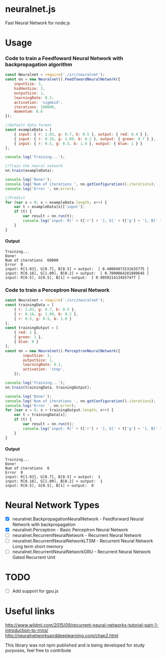 # neuralnet.js
Fast Neural Network for node.js

# Usage
### Code to train a Feedfoward Neural Network with backpropagation algorithm
```js
const Neuralnet = require('./src/neuralnet');
const nn = new Neuralnet().FeedfowardNeuralNetwork({
    inputSize: 3,
    hiddenSize: 3,
    outputSize: 1,
    learningRate: 0.3,
    activation: 'sigmoid',
    iterations: 100000,
    momentum: 0.6
});

//Default data format
const exampleData = [
    { input: { r: 1.03, g: 0.7, b: 0.5 }, output: { red: 0.4 } },
    { input: { r: 0.16, g: 1.09, b: 0.2 }, output: { green: 0.7 } },
    { input: { r: 0.5, g: 0.5, b: 1.0 }, output: { blue: 1 } }
];

console.log('Training...');

//Train the neural network
nn.train(exampleData);

console.log('Done!');
console.log('Num of iterations ', nn.getConfiguration().iterations);
console.log('Error ', nn.error);

//Predict
for (var x = 0; x < exampleData.length; x++) {
    var t = exampleData[x]['input'];
    if (t) {
        var result = nn.run(t);
        console.log('input: R[' + t['r'] + '], G[' + t['g'] + '], B[' + t['b'] + '] > output: ', result[0]);
    }
}
```


#### Output
```
Training...
Done!
Num of iterations  60000
Error  0
input: R[1.03], G[0.7], B[0.5] > output:  [ 0.40004971531635775 ]
input: R[0.16], G[1.09], B[0.2] > output:  [ 0.7000064281889645 ]
input: R[0.5], G[0.5], B[1] > output:  [ 0.9959214134557477 ]
```

### Code to train a Perceptron Neural Network
```js
const Neuralnet = require('./src/neuralnet');
const trainingData = [
    { r: 1.03, g: 0.7, b: 0.5 },
    { r: 0.16, g: 1.09, b: 0.2 },
    { r: 0.5, g: 0.5, b: 1.0 }
];
const trainingOutput = [
    { red: 1 },
    { green: 1 },
    { blue: 0 }
];
const nn = new Neuralnet().PerceptronNeuralNetwork({
        inputSize: 3,
        outputSize: 1,
        learningRate: 0.1,
        activation: 'step',
    });

console.log('Training...');
nn.train(trainingData, trainingOutput);

console.log('Done!');
console.log('Num of iterations ', nn.getConfiguration().iterations);
console.log('Error ', nn.error);
for (var x = 0; x < trainingOutput.length; x++) {
    var t = trainingData[x];
    if (t) {
        var result = nn.run(t);
        console.log('input: R[' + t['r'] + '], G[' + t['g'] + '], B[' + t['b'] + '] > output: ', result);
    }
}
```
#### Output
```
Training...
Done!
Num of iterations  6
Error  0
input: R[1.03], G[0.7], B[0.5] > output:  1
input: R[0.16], G[1.09], B[0.2] > output:  1
input: R[0.5], G[0.5], B[1] > output:  0
```

# Neural Network Types
- [x] neuralnet.BackpropagationNeuralNetwork - Feedforward Neural Network with backpropagation
- [x] neuralnet.Perceptron - Basic Perceptron Neural Network
- [ ] neuralnet.RecurrentNeuralNetwork - Recurrent Neural Network
- [ ] neuralnet.RecurrentNeuralNetworkLTSM - Recurrent Neural Network Long term short memory
- [ ] neuralnet.RecurrentNeuralNetworkGRU - Recurrent Neural Network Gated Recurrent Unit

# TODO
- [ ] Add support for gpu.js

# Useful links

http://www.wildml.com/2015/09/recurrent-neural-networks-tutorial-part-1-introduction-to-rnns/
http://neuralnetworksanddeeplearning.com/chap2.html

This library was not npm published and is being developed for study purposes, feel free to contribute